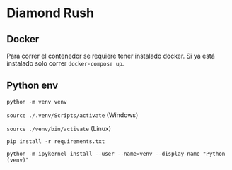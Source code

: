 # Diamond Rush

## Docker

Para correr el contenedor se requiere tener instalado docker. Si ya está instalado solo correr `docker-compose up`.

## Python env

`python -m venv venv`

`source ./.venv/Scripts/activate` (Windows)

`source ./venv/bin/activate` (Linux)

`pip install -r requirements.txt`

`python -m ipykernel install --user --name=venv --display-name "Python (venv)"`

